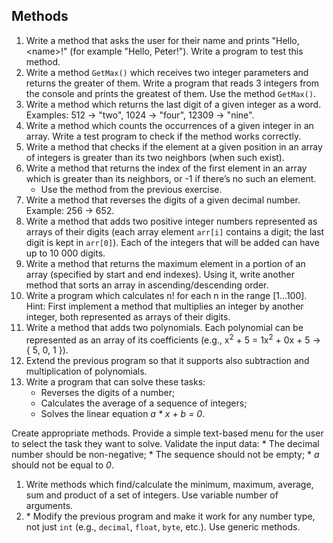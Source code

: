 ## Methods

1. Write a method that asks the user for their name and prints "Hello, &lt;name&gt;!" (for example "Hello, Peter!"). Write a program to test this method.
1. Write a method `GetMax()` which receives two integer parameters and returns the greater of them. Write a program that reads 3 integers from the console and prints the greatest of them. Use the method `GetMax()`.
1. Write a method which returns the last digit of a given integer as a word. Examples: 512 -> "two", 1024 -> "four", 12309 -> "nine".
1. Write a method which counts the occurrences of a given integer in an array. Write a test program to check if the method works correctly.
1. Write a method that checks if the element at a given position in an array of integers is greater than its two neighbors (when such exist).
1. Write a method that returns the index of the first element in an array which is greater than its neighbors, or -1 if there’s no such an element.
   * Use the method from the previous exercise.
1. Write a method that reverses the digits of a given decimal number. Example: 256 -> 652.
1. Write a method that adds two positive integer numbers represented as arrays of their digits (each array element `arr[i]` contains a digit; the last digit is kept in `arr[0]`). Each of the integers that will be added can have up to 10 000 digits.
1. Write a method that returns the maximum element in a portion of an array (specified by start and end indexes). Using it, write another method that sorts an array in ascending/descending order.
1. Write a program which calculates n! for each n in the range [1...100]. Hint: First implement a method that multiplies an integer by another integer, both represented as arrays of their digits.
1. Write a method that adds two polynomials. Each polynomial can be represented as an array of its coefficients (e.g., x<sup>2</sup> + 5 = 1x<sup>2</sup> + 0x + 5 -> { 5, 0, 1 }).
1. Extend the previous program so that it supports also subtraction and multiplication of polynomials.
1. Write a program that can solve these tasks:
    * Reverses the digits of a number;
    * Calculates the average of a sequence of integers;
    * Solves the linear equation _a * x + b = 0_.

  Create appropriate methods. Provide a simple text-based menu for the user to select the task they want to solve. Validate the input data:
    * The decimal number should be non-negative;
    * The sequence should not be empty;
    * *a* should not be equal to *0*.
1. Write methods which find/calculate the minimum, maximum, average, sum and product of a set of integers. Use variable number of arguments.
1. \* Modify the previous program and make it work for any number type, not just `int` (e.g., `decimal`, `float`, `byte`, etc.). Use generic methods.
